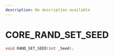 ```yaml
---
description: No description available 
---
```


# CORE\_RAND_SET_SEED

```cpp
void RAND_SET_SEED(int _Seed);
```